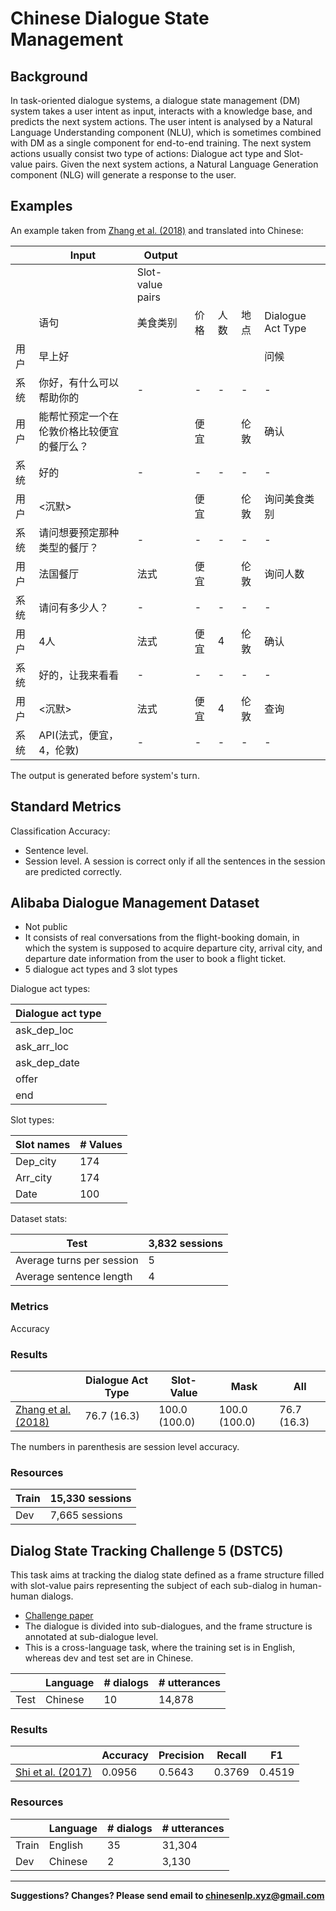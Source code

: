 # Chinese Dialogue State Management

## Background

In task-oriented dialogue systems, a dialogue state management (DM) system takes a user intent as input, interacts with a knowledge base, and predicts the next system actions. The user intent is analysed by a Natural Language Understanding component (NLU),  which is sometimes combined with DM as a single component for end-to-end training. The next system actions usually consist two type of actions: Dialogue act type and Slot-value pairs. Given the next system actions, a Natural Language Generation component (NLG) will generate a response to the user.

## Examples

An example taken from [Zhang et al. (2018)](https://arxiv.org/pdf/1805.00150.pdf) and translated into Chinese:

|   | Input | Output |  |  |  |  |
| --- | --- | --- | --- | --- | --- | --- |
|   |  | Slot-value pairs |  |  |  |  |
|   | 语句 | 美食类别 | 价格 | 人数 | 地点 | Dialogue Act Type |
|  用户 | 早上好 |  |  |  |  | 问候 |
|  系统 | 你好，有什么可以帮助你的 | - | - | - | - | - |
|  用户 | 能帮忙预定一个在伦敦价格比较便宜的餐厅么？ |  | 便宜 |  | 伦敦 | 确认 |
|  系统 | 好的 | - | - | - | - | - |
|  用户 | <沉默> |  | 便宜 |  | 伦敦 | 询问美食类别 |
|  系统 | 请问想要预定那种类型的餐厅？ | - | - | - | - | - |
|  用户 | 法国餐厅 | 法式 | 便宜 |  | 伦敦 | 询问人数 |
|  系统 | 请问有多少人？ | - | - | - | - | - |
|  用户 | 4人 | 法式 | 便宜 | 4 | 伦敦 | 确认 |
|  系统 | 好的，让我来看看 | - | - | - | - | - |
|  用户 | <沉默> | 法式 | 便宜 | 4 | 伦敦 | 查询 |
|  系统 | API(法式，便宜，4，伦敦) | - | - | - | - | - |

The output is generated before system's turn.

## Standard Metrics

Classification Accuracy: 
* Sentence level.
* Session level. A session is correct only if all the sentences in the session are predicted correctly.


## Alibaba Dialogue Management Dataset
* Not public
* It consists of real conversations from the flight-booking domain, in which the system is supposed to acquire departure city, arrival city, and departure date information from the user to book a flight ticket.
* 5 dialogue act types and 3 slot types


Dialogue act types:

|  Dialogue act type |
| --- |
|  ask_dep_loc |
|  ask_arr_loc |
|  ask_dep_date |
|  offer |
|  end |

Slot types:

|  Slot names | # Values |
| --- | --- |
|  Dep_city | 174 |
|  Arr_city | 174 |
|  Date | 100 |

Dataset stats:

|  Test | 3,832 sessions |
| --- | --- |
|  Average turns per session | 5 |
|  Average sentence length | 4 |

### Metrics

Accuracy

### Results

|   | Dialogue Act Type | Slot-Value | Mask | All |
| --- | --- | --- | --- | --- |
|  [Zhang et al. (2018)](https://arxiv.org/pdf/1805.00150.pdf) | 76.7 (16.3) | 100.0 (100.0) | 100.0 (100.0) | 76.7 (16.3) |

The numbers in parenthesis are session level accuracy.

### Resources

|  Train | 15,330 sessions |
| --- | --- |
|  Dev | 7,665 sessions |


## Dialog State Tracking Challenge 5 (DSTC5)

This task aims at tracking the dialog state defined as a frame structure filled with slot-value pairs representing the subject of each sub-dialog in human-human dialogs. 
* [Challenge paper](http://workshop.colips.org/dstc5/papers/0000511.pdf)
* The dialogue is divided into sub-dialogues, and the frame structure is annotated at sub-dialogue level.
* This is a cross-language task, where the training set is in English, whereas dev and test set are in Chinese. 

|   | Language | # dialogs | # utterances |
| --- | --- | --- | --- |
|  Test | Chinese | 10 | 14,878 |

### Results

|   | Accuracy | Precision | Recall | F1 |
| --- | --- | --- | --- | --- |
|  [Shi et al. (2017)](https://arxiv.org/pdf/1701.06247.pdf) | 0.0956 | 0.5643 | 0.3769 | 0.4519 |

### Resources


|   | Language | # dialogs | # utterances |
| --- | --- | --- | --- |
|  Train | English | 35 | 31,304 |
|  Dev | Chinese | 2 | 3,130 |

---

**Suggestions? Changes? Please send email to [chinesenlp.xyz@gmail.com](mailto:chinesenlp.xyz@gmail.com)**


